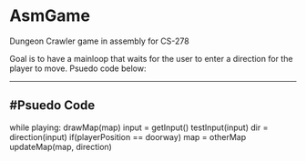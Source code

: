 # AsmGame
Dungeon Crawler game in assembly for CS-278 

Goal is to have a mainloop that waits for the user to enter a direction for the player 
to move. Psuedo code below:

-----------
#Psuedo Code
-----------
while playing:
  drawMap(map)
  input = getInput()
  testInput(input)
  dir = direction(input)
  if(playerPosition == doorway)
    map = otherMap    
  updateMap(map, direction)
  
